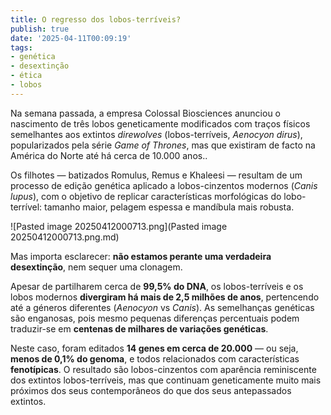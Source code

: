 ```yaml
---
title: O regresso dos lobos-terríveis?
publish: true
date: '2025-04-11T00:09:19'
tags:
- genética
- desextinção
- ética
- lobos
---
```



Na semana passada, a empresa Colossal Biosciences anunciou o nascimento de três lobos geneticamente modificados com traços físicos semelhantes aos extintos *direwolves* (lobos-terríveis, *Aenocyon dirus*), popularizados pela série *Game of Thrones*, mas que existiram de facto na América do Norte até há cerca de 10.000 anos..

Os filhotes — batizados Romulus, Remus e Khaleesi — resultam de um processo de edição genética aplicado a lobos-cinzentos modernos (*Canis lupus*), com o objetivo de replicar características morfológicas do lobo-terrível: tamanho maior, pelagem espessa e mandíbula mais robusta.

![Pasted image 20250412000713.png](Pasted image 20250412000713.png.md)

Mas importa esclarecer: **não estamos perante uma verdadeira desextinção**, nem sequer uma clonagem.

Apesar de partilharem cerca de **99,5% do DNA**, os lobos-terríveis e os lobos modernos **divergiram há mais de 2,5 milhões de anos**, pertencendo até a géneros diferentes (*Aenocyon* vs *Canis*). As semelhanças genéticas são enganosas, pois mesmo pequenas diferenças percentuais podem traduzir-se em **centenas de milhares de variações genéticas**.

Neste caso, foram editados **14 genes em cerca de 20.000** — ou seja, **menos de 0,1% do genoma**, e todos relacionados com características **fenotípicas**. O resultado são lobos-cinzentos com aparência reminiscente dos extintos lobos-terríveis, mas que continuam geneticamente muito mais próximos dos seus contemporâneos do que dos seus antepassados extintos.

